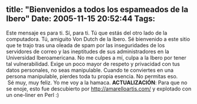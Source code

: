 title: "Bienvenidos a todos los espameados de la Ibero"
Date: 2005-11-15 20:52:44
Tags: 
---
Este mensaje es para ti. Sí, para ti. Tú que estás del otro lado de la computadora. Tú, amiguito Von Dutch de la Ibero. Sé bienvenido a este sitio que te trajo tras una oleada de spam por las inseguridades de los servidores de correo y las ineptitudes de sus administradores en la Universidad Iberoamericana. No me culpes a mí, culpa a la Ibero por tener tal vulnerabilidad. Exige un poco mayor de respeto y privacidad con tus datos personales, no seas manipulable. Cuando te conviertes en una persona manipulable, pierdes toda tu propia esencia. No permitas eso.<br/> Sé muy, muy feliz. Yo me voy a la hamaca. <strong>ACTUALIZACIÓN</strong>: Para que no se enoje, esto fue descubierto por <a target="_blank" href="http://amarelloartis.com/"><a href="http://amarelloartis.com/">http://amarelloartis.com/</a></a>  y explotado con un one-liner en Perl :) <br/><br/>
